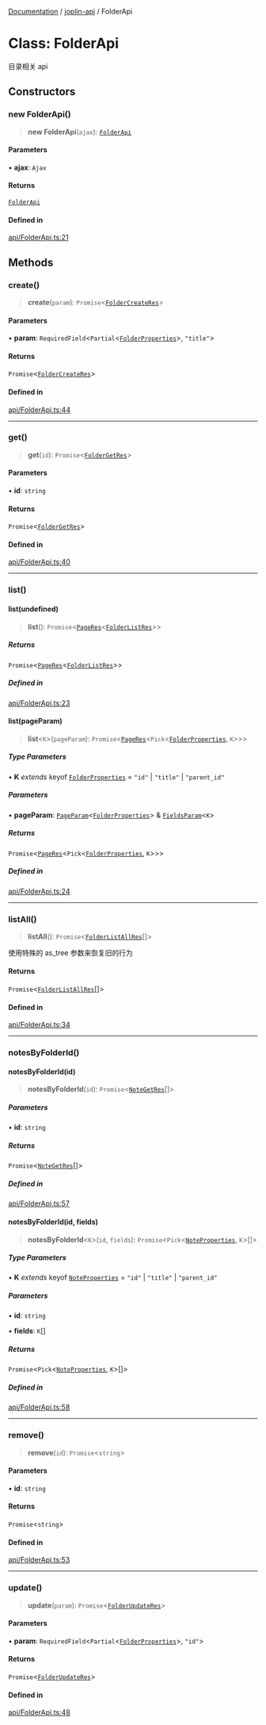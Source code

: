 [Documentation](../../packages.md) / [joplin-api](../index.md) / FolderApi

# Class: FolderApi

目录相关 api

## Constructors

### new FolderApi()

> **new FolderApi**(`ajax`): [`FolderApi`](FolderApi.md)

#### Parameters

• **ajax**: `Ajax`

#### Returns

[`FolderApi`](FolderApi.md)

#### Defined in

[api/FolderApi.ts:21](https://github.com/rxliuli/joplin-utils/blob/856dd8cbf75fe71932485581a99ca0e4ebcdd5e8/packages/joplin-api/src/api/FolderApi.ts#L21)

## Methods

### create()

> **create**(`param`): `Promise`\<[`FolderCreateRes`](../type-aliases/FolderCreateRes.md)\>

#### Parameters

• **param**: `RequiredField`\<`Partial`\<[`FolderProperties`](../interfaces/FolderProperties.md)\>, `"title"`\>

#### Returns

`Promise`\<[`FolderCreateRes`](../type-aliases/FolderCreateRes.md)\>

#### Defined in

[api/FolderApi.ts:44](https://github.com/rxliuli/joplin-utils/blob/856dd8cbf75fe71932485581a99ca0e4ebcdd5e8/packages/joplin-api/src/api/FolderApi.ts#L44)

---

### get()

> **get**(`id`): `Promise`\<[`FolderGetRes`](../type-aliases/FolderGetRes.md)\>

#### Parameters

• **id**: `string`

#### Returns

`Promise`\<[`FolderGetRes`](../type-aliases/FolderGetRes.md)\>

#### Defined in

[api/FolderApi.ts:40](https://github.com/rxliuli/joplin-utils/blob/856dd8cbf75fe71932485581a99ca0e4ebcdd5e8/packages/joplin-api/src/api/FolderApi.ts#L40)

---

### list()

#### list(undefined)

> **list**(): `Promise`\<[`PageRes`](../interfaces/PageRes.md)\<[`FolderListRes`](../type-aliases/FolderListRes.md)\>\>

##### Returns

`Promise`\<[`PageRes`](../interfaces/PageRes.md)\<[`FolderListRes`](../type-aliases/FolderListRes.md)\>\>

##### Defined in

[api/FolderApi.ts:23](https://github.com/rxliuli/joplin-utils/blob/856dd8cbf75fe71932485581a99ca0e4ebcdd5e8/packages/joplin-api/src/api/FolderApi.ts#L23)

#### list(pageParam)

> **list**\<`K`\>(`pageParam`): `Promise`\<[`PageRes`](../interfaces/PageRes.md)\<`Pick`\<[`FolderProperties`](../interfaces/FolderProperties.md), `K`\>\>\>

##### Type Parameters

• **K** _extends_ keyof [`FolderProperties`](../interfaces/FolderProperties.md) = `"id"` \| `"title"` \| `"parent_id"`

##### Parameters

• **pageParam**: [`PageParam`](../interfaces/PageParam.md)\<[`FolderProperties`](../interfaces/FolderProperties.md)\> & [`FieldsParam`](../interfaces/FieldsParam.md)\<`K`\>

##### Returns

`Promise`\<[`PageRes`](../interfaces/PageRes.md)\<`Pick`\<[`FolderProperties`](../interfaces/FolderProperties.md), `K`\>\>\>

##### Defined in

[api/FolderApi.ts:24](https://github.com/rxliuli/joplin-utils/blob/856dd8cbf75fe71932485581a99ca0e4ebcdd5e8/packages/joplin-api/src/api/FolderApi.ts#L24)

---

### listAll()

> **listAll**(): `Promise`\<[`FolderListAllRes`](../type-aliases/FolderListAllRes.md)[]\>

使用特殊的 as_tree 参数来恢复旧的行为

#### Returns

`Promise`\<[`FolderListAllRes`](../type-aliases/FolderListAllRes.md)[]\>

#### Defined in

[api/FolderApi.ts:34](https://github.com/rxliuli/joplin-utils/blob/856dd8cbf75fe71932485581a99ca0e4ebcdd5e8/packages/joplin-api/src/api/FolderApi.ts#L34)

---

### notesByFolderId()

#### notesByFolderId(id)

> **notesByFolderId**(`id`): `Promise`\<[`NoteGetRes`](../type-aliases/NoteGetRes.md)[]\>

##### Parameters

• **id**: `string`

##### Returns

`Promise`\<[`NoteGetRes`](../type-aliases/NoteGetRes.md)[]\>

##### Defined in

[api/FolderApi.ts:57](https://github.com/rxliuli/joplin-utils/blob/856dd8cbf75fe71932485581a99ca0e4ebcdd5e8/packages/joplin-api/src/api/FolderApi.ts#L57)

#### notesByFolderId(id, fields)

> **notesByFolderId**\<`K`\>(`id`, `fields`): `Promise`\<`Pick`\<[`NoteProperties`](../interfaces/NoteProperties.md), `K`\>[]\>

##### Type Parameters

• **K** _extends_ keyof [`NoteProperties`](../interfaces/NoteProperties.md) = `"id"` \| `"title"` \| `"parent_id"`

##### Parameters

• **id**: `string`

• **fields**: `K`[]

##### Returns

`Promise`\<`Pick`\<[`NoteProperties`](../interfaces/NoteProperties.md), `K`\>[]\>

##### Defined in

[api/FolderApi.ts:58](https://github.com/rxliuli/joplin-utils/blob/856dd8cbf75fe71932485581a99ca0e4ebcdd5e8/packages/joplin-api/src/api/FolderApi.ts#L58)

---

### remove()

> **remove**(`id`): `Promise`\<`string`\>

#### Parameters

• **id**: `string`

#### Returns

`Promise`\<`string`\>

#### Defined in

[api/FolderApi.ts:53](https://github.com/rxliuli/joplin-utils/blob/856dd8cbf75fe71932485581a99ca0e4ebcdd5e8/packages/joplin-api/src/api/FolderApi.ts#L53)

---

### update()

> **update**(`param`): `Promise`\<[`FolderUpdateRes`](../type-aliases/FolderUpdateRes.md)\>

#### Parameters

• **param**: `RequiredField`\<`Partial`\<[`FolderProperties`](../interfaces/FolderProperties.md)\>, `"id"`\>

#### Returns

`Promise`\<[`FolderUpdateRes`](../type-aliases/FolderUpdateRes.md)\>

#### Defined in

[api/FolderApi.ts:48](https://github.com/rxliuli/joplin-utils/blob/856dd8cbf75fe71932485581a99ca0e4ebcdd5e8/packages/joplin-api/src/api/FolderApi.ts#L48)

